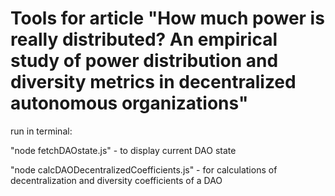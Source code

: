 # Tools for article "How much power is really distributed? An empirical study of power distribution and diversity metrics in decentralized autonomous organizations"

run in terminal:

"node fetchDAOstate.js" - to display current DAO state

"node calcDAODecentralizedCoefficients.js" - for calculations of decentralization and diversity coefficients of a DAO
